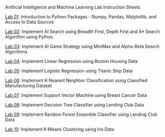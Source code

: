 Artificial Intelligence and Machine Learning Lab Instruction Sheets

[Lab 01](https://github.com/himabindhu717/Aiml_2303A52050/blob/main/Welcome_To_Colab.ipynb): Introduction to Python Packages - Numpy, Pandas, Matplotlib, and Access to Data Sources

[Lab 02](https://github.com/himabindhu717/Aiml_2303A52050/blob/main/AIML_lab_2.ipynb): Implement AI Search using Breadth First, Depth First and A* Search Algorithm using Python

[Lab 03](): Implement AI Game Strategy using MiniMax and Alpha-Beta Search Algorithms

[Lab 04](): Implement Linear Regression using Boston Housing Data

[Lab 05](): Implement Logistic Regression using Titanic Ship Data

[Lab 06](): Implement K-Nearest Neighbor Classification using Classified Manufacturing Dataset

[Lab 07](): Implement Support Vector Machine using Breast Cancer Data

[Lab 08](): Implement Decision Tree Classifier using Lending Club Data

[Lab 09](): Implement Random Forest Ensemble Classifier using Lending Club Data

[Lab 10](): Implement K-Means Clustering using Iris Data
